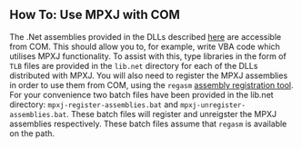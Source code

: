 ## How To: Use MPXJ with COM

The .Net assemblies provided in the DLLs described [here](howto-dotnet.md) are
accessible from COM. This should allow you to, for example, write VBA code which
utilises MPXJ functionality. To assist with this, type libraries  in the form of
`TLB` files are provided in the `lib.net` directory for each of the DLLs
distributed with MPXJ.  You will also need to register the MPXJ assemblies in
order to use them from COM,  using the `regasm` [assembly registration
tool](http://msdn.microsoft.com/en-us/library/tzat5yw6(v=vs.110).aspx). For your
convenience two batch files have been provided in the lib.net directory:
`mpxj-register-assemblies.bat` and `mpxj-unregister-assemblies.bat`. These batch
files will register and unreigster the MPXJ assemblies respectively. These batch
files assume that `regasm` is available on the path.
